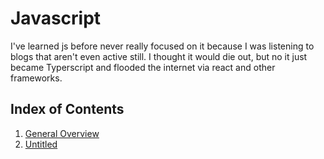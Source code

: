 # Javascript

I've learned js before never really focused on it because I was listening to blogs that aren't even active still.
I thought it would die out, but no it just became Typerscript and flooded the internet via react and other frameworks.

## Index of Contents
1. [General Overview](#1)
2. [Untitled](#2)

